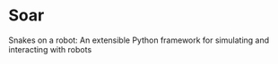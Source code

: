 # Soar

Snakes on a robot: An extensible Python framework for simulating and interacting with robots

